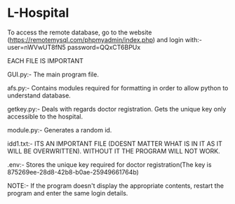 # L-Hospital


To access the remote database, go to the website (https://remotemysql.com/phpmyadmin/index.php) and login with:-
user=nWVwUT8fN5
password=QQxCT6BPUx

EACH FILE IS IMPORTANT

GUI.py:- The main program file.

afs.py:- Contains modules required for formatting in order to allow python to understand database.

getkey.py:- Deals with regards doctor registration. Gets the unique key only accessible to the hospital.

module.py:- Generates a random id.

idd1.txt:- ITS AN IMPORTANT FILE (DOESNT MATTER WHAT IS IN IT AS IT WILL BE OVERWRITTEN). WITHOUT IT THE PROGRAM WILL NOT WORK.

.env:- Stores the unique key required for doctor registration(The key is 875269ee-28d8-42b8-b0ae-25949661764b)

NOTE:- If the program doesn't display the appropriate contents, restart the program and enter the same login details.
